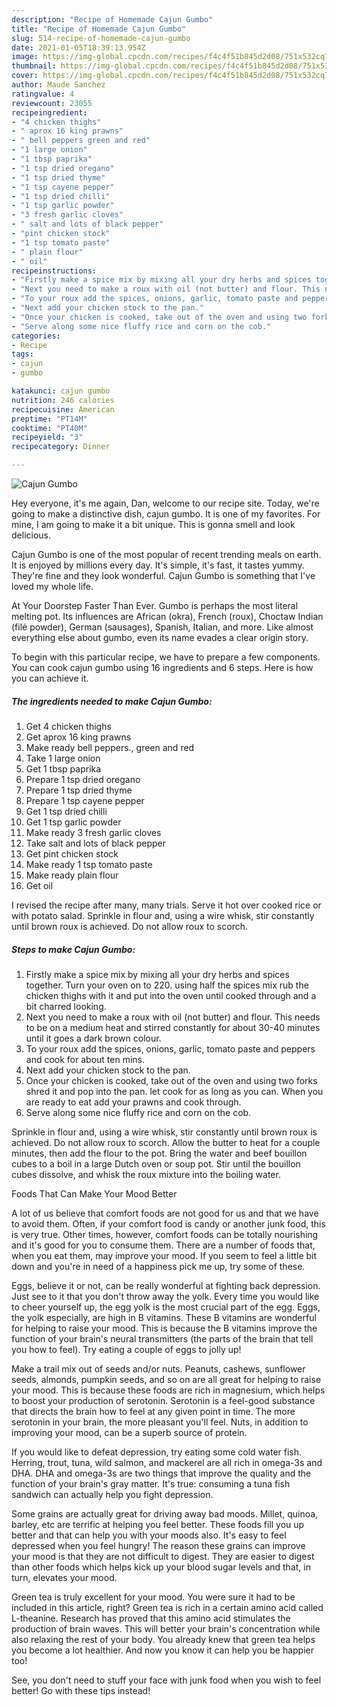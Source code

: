 ```yaml
---
description: "Recipe of Homemade Cajun Gumbo"
title: "Recipe of Homemade Cajun Gumbo"
slug: 514-recipe-of-homemade-cajun-gumbo
date: 2021-01-05T18:39:13.954Z
image: https://img-global.cpcdn.com/recipes/f4c4f51b845d2d08/751x532cq70/cajun-gumbo-recipe-main-photo.jpg
thumbnail: https://img-global.cpcdn.com/recipes/f4c4f51b845d2d08/751x532cq70/cajun-gumbo-recipe-main-photo.jpg
cover: https://img-global.cpcdn.com/recipes/f4c4f51b845d2d08/751x532cq70/cajun-gumbo-recipe-main-photo.jpg
author: Maude Sanchez
ratingvalue: 4
reviewcount: 23055
recipeingredient:
- "4 chicken thighs"
- " aprox 16 king prawns"
- " bell peppers green and red"
- "1 large onion"
- "1 tbsp paprika"
- "1 tsp dried oregano"
- "1 tsp dried thyme"
- "1 tsp cayene pepper"
- "1 tsp dried chilli"
- "1 tsp garlic powder"
- "3 fresh garlic cloves"
- " salt and lots of black pepper"
- "pint chicken stock"
- "1 tsp tomato paste"
- " plain flour"
- " oil"
recipeinstructions:
- "Firstly make a spice mix by mixing all your dry herbs and spices together. Turn your oven on to 220. using half the spices mix rub the chicken thighs with it and put into the oven until cooked through and a bit charred looking."
- "Next you need to make a roux with oil (not butter) and flour. This needs to be on a medium heat and stirred constantly for about 30-40 minutes until it goes a dark brown colour."
- "To your roux add the spices, onions, garlic, tomato paste and peppers and cook for about ten mins."
- "Next add your chicken stock to the pan."
- "Once your chicken is cooked, take out of the oven and using two forks shred it and pop into the pan. let cook for as long as you can. When you are ready to eat add your prawns and cook through."
- "Serve along some nice fluffy rice and corn on the cob."
categories:
- Recipe
tags:
- cajun
- gumbo

katakunci: cajun gumbo 
nutrition: 246 calories
recipecuisine: American
preptime: "PT14M"
cooktime: "PT40M"
recipeyield: "3"
recipecategory: Dinner

---
```



![Cajun Gumbo](https://img-global.cpcdn.com/recipes/f4c4f51b845d2d08/751x532cq70/cajun-gumbo-recipe-main-photo.jpg)

Hey everyone, it's me again, Dan, welcome to our recipe site. Today, we're going to make a distinctive dish, cajun gumbo. It is one of my favorites. For mine, I am going to make it a bit unique. This is gonna smell and look delicious.

Cajun Gumbo is one of the most popular of recent trending meals on earth. It is enjoyed by millions every day. It's simple, it's fast, it tastes yummy. They're fine and they look wonderful. Cajun Gumbo is something that I've loved my whole life.

At Your Doorstep Faster Than Ever. Gumbo is perhaps the most literal melting pot. Its influences are African (okra), French (roux), Choctaw Indian (filé powder), German (sausages), Spanish, Italian, and more. Like almost everything else about gumbo, even its name evades a clear origin story.


To begin with this particular recipe, we have to prepare a few components. You can cook cajun gumbo using 16 ingredients and 6 steps. Here is how you can achieve it.

<!--inarticleads1-->

##### The ingredients needed to make Cajun Gumbo:

1. Get 4 chicken thighs
1. Get  aprox 16 king prawns
1. Make ready  bell peppers., green and red
1. Take 1 large onion
1. Get 1 tbsp paprika
1. Prepare 1 tsp dried oregano
1. Prepare 1 tsp dried thyme
1. Prepare 1 tsp cayene pepper
1. Get 1 tsp dried chilli
1. Get 1 tsp garlic powder
1. Make ready 3 fresh garlic cloves
1. Take  salt and lots of black pepper
1. Get pint chicken stock
1. Make ready 1 tsp tomato paste
1. Make ready  plain flour
1. Get  oil


I revised the recipe after many, many trials. Serve it hot over cooked rice or with potato salad. Sprinkle in flour and, using a wire whisk, stir constantly until brown roux is achieved. Do not allow roux to scorch. 

<!--inarticleads2-->

##### Steps to make Cajun Gumbo:

1. Firstly make a spice mix by mixing all your dry herbs and spices together. Turn your oven on to 220. using half the spices mix rub the chicken thighs with it and put into the oven until cooked through and a bit charred looking.
1. Next you need to make a roux with oil (not butter) and flour. This needs to be on a medium heat and stirred constantly for about 30-40 minutes until it goes a dark brown colour.
1. To your roux add the spices, onions, garlic, tomato paste and peppers and cook for about ten mins.
1. Next add your chicken stock to the pan.
1. Once your chicken is cooked, take out of the oven and using two forks shred it and pop into the pan. let cook for as long as you can. When you are ready to eat add your prawns and cook through.
1. Serve along some nice fluffy rice and corn on the cob.


Sprinkle in flour and, using a wire whisk, stir constantly until brown roux is achieved. Do not allow roux to scorch. Allow the butter to heat for a couple minutes, then add the flour to the pot. Bring the water and beef bouillon cubes to a boil in a large Dutch oven or soup pot. Stir until the bouillon cubes dissolve, and whisk the roux mixture into the boiling water. 

Foods That Can Make Your Mood Better


A lot of us believe that comfort foods are not good for us and that we have to avoid them. Often, if your comfort food is candy or another junk food, this is very true. Other times, however, comfort foods can be totally nourishing and it's good for you to consume them. There are a number of foods that, when you eat them, may improve your mood. If you seem to feel a little bit down and you're in need of a happiness pick me up, try some of these.

Eggs, believe it or not, can be really wonderful at fighting back depression. Just see to it that you don't throw away the yolk. Every time you would like to cheer yourself up, the egg yolk is the most crucial part of the egg. Eggs, the yolk especially, are high in B vitamins. These B vitamins are wonderful for helping to raise your mood. This is because the B vitamins improve the function of your brain's neural transmitters (the parts of the brain that tell you how to feel). Try eating a couple of eggs to jolly up!

Make a trail mix out of seeds and/or nuts. Peanuts, cashews, sunflower seeds, almonds, pumpkin seeds, and so on are all great for helping to raise your mood. This is because these foods are rich in magnesium, which helps to boost your production of serotonin. Serotonin is a feel-good substance that directs the brain how to feel at any given point in time. The more serotonin in your brain, the more pleasant you'll feel. Nuts, in addition to improving your mood, can be a superb source of protein.

If you would like to defeat depression, try eating some cold water fish. Herring, trout, tuna, wild salmon, and mackerel are all rich in omega-3s and DHA. DHA and omega-3s are two things that improve the quality and the function of your brain's gray matter. It's true: consuming a tuna fish sandwich can actually help you fight depression. 

Some grains are actually great for driving away bad moods. Millet, quinoa, barley, etc are terrific at helping you feel better. These foods fill you up better and that can help you with your moods also. It's easy to feel depressed when you feel hungry! The reason these grains can improve your mood is that they are not difficult to digest. They are easier to digest than other foods which helps kick up your blood sugar levels and that, in turn, elevates your mood.

Green tea is truly excellent for your mood. You were sure it had to be included in this article, right? Green tea is rich in a certain amino acid called L-theanine. Research has proved that this amino acid stimulates the production of brain waves. This will better your brain's concentration while also relaxing the rest of your body. You already knew that green tea helps you become a lot healthier. And now you know it can help you be happier too!

See, you don't need to stuff your face with junk food when you wish to feel better! Go  with  these tips  instead!

